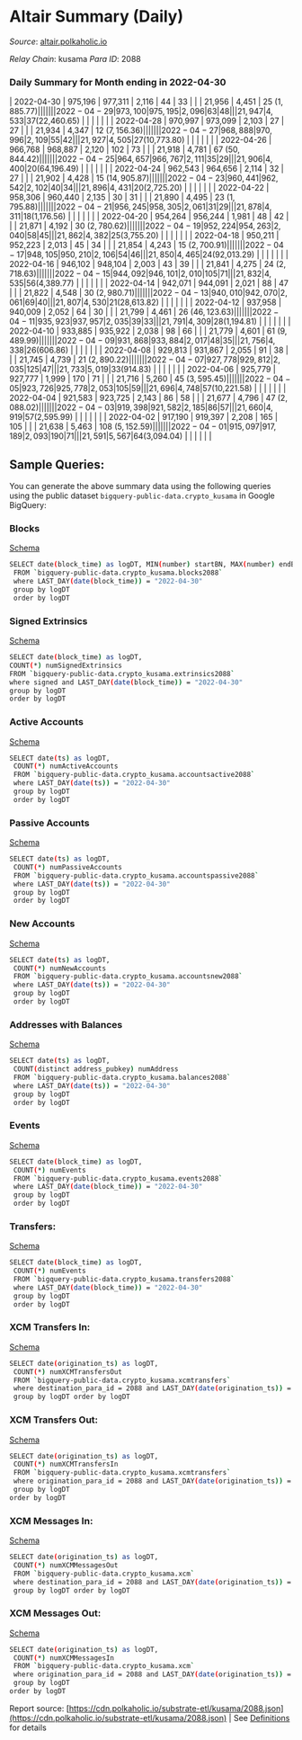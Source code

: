 # Altair Summary (Daily)

_Source_: [altair.polkaholic.io](https://altair.polkaholic.io)

*Relay Chain*: kusama
*Para ID*: 2088



### Daily Summary for Month ending in 2022-04-30


| 2022-04-30 | 975,196 | 977,311 | 2,116 | 44 | 33 |  |  | 21,956 | 4,451 | 25 ($1,885.77) |   |   |  |  |  |
| 2022-04-29 | 973,100 | 975,195 | 2,096 | 63 | 48 |  |  | 21,947 | 4,533 | 37 ($22,460.65) |   |   |  |  |  |
| 2022-04-28 | 970,997 | 973,099 | 2,103 | 27 | 27 |  |  | 21,934 | 4,347 | 12 ($7,156.36) |   |   |  |  |  |
| 2022-04-27 | 968,888 | 970,996 | 2,109 | 55 | 42 |  |  | 21,927 | 4,505 | 27 ($10,773.80) |   |   |  |  |  |
| 2022-04-26 | 966,768 | 968,887 | 2,120 | 102 | 73 |  |  | 21,918 | 4,781 | 67 ($50,844.42) |   |   |  |  |  |
| 2022-04-25 | 964,657 | 966,767 | 2,111 | 35 | 29 |  |  | 21,906 | 4,400 | 20 ($64,196.49) |   |   |  |  |  |
| 2022-04-24 | 962,543 | 964,656 | 2,114 | 32 | 27 |  |  | 21,902 | 4,428 | 15 ($14,905.87) |   |   |  |  |  |
| 2022-04-23 | 960,441 | 962,542 | 2,102 | 40 | 34 |  |  | 21,896 | 4,431 | 20 ($2,725.20) |   |   |  |  |  |
| 2022-04-22 | 958,306 | 960,440 | 2,135 | 30 | 31 |  |  | 21,890 | 4,495 | 23 ($1,795.88) |   |   |  |  |  |
| 2022-04-21 | 956,245 | 958,305 | 2,061 | 31 | 29 |  |  | 21,878 | 4,311 | 18 ($1,176.56) |   |   |  |  |  |
| 2022-04-20 | 954,264 | 956,244 | 1,981 | 48 | 42 |  |  | 21,871 | 4,192 | 30 ($2,780.62) |   |   |  |  |  |
| 2022-04-19 | 952,224 | 954,263 | 2,040 | 58 | 45 |  |  | 21,862 | 4,382 | 25 ($3,755.20) |   |   |  |  |  |
| 2022-04-18 | 950,211 | 952,223 | 2,013 | 45 | 34 |  |  | 21,854 | 4,243 | 15 ($2,700.91) |   |   |  |  |  |
| 2022-04-17 | 948,105 | 950,210 | 2,106 | 54 | 46 |  |  | 21,850 | 4,465 | 24 ($92,013.29) |   |   |  |  |  |
| 2022-04-16 | 946,102 | 948,104 | 2,003 | 43 | 39 |  |  | 21,841 | 4,275 | 24 ($2,718.63) |   |   |  |  |  |
| 2022-04-15 | 944,092 | 946,101 | 2,010 | 105 | 71 |  |  | 21,832 | 4,535 | 56 ($4,389.77) |   |   |  |  |  |
| 2022-04-14 | 942,071 | 944,091 | 2,021 | 88 | 47 |  |  | 21,822 | 4,548 | 30 ($2,980.71) |   |   |  |  |  |
| 2022-04-13 | 940,010 | 942,070 | 2,061 | 69 | 40 |  |  | 21,807 | 4,530 | 21 ($28,613.82) |   |   |  |  |  |
| 2022-04-12 | 937,958 | 940,009 | 2,052 | 64 | 30 |  |  | 21,799 | 4,461 | 26 ($46,123.63) |   |   |  |  |  |
| 2022-04-11 | 935,923 | 937,957 | 2,035 | 39 | 33 |  |  | 21,791 | 4,309 | 28 ($1,194.81) |   |   |  |  |  |
| 2022-04-10 | 933,885 | 935,922 | 2,038 | 98 | 66 |  |  | 21,779 | 4,601 | 61 ($9,489.99) |   |   |  |  |  |
| 2022-04-09 | 931,868 | 933,884 | 2,017 | 48 | 35 |  |  | 21,756 | 4,338 | 26 ($606.86) |   |   |  |  |  |
| 2022-04-08 | 929,813 | 931,867 | 2,055 | 91 | 38 |  |  | 21,745 | 4,739 | 21 ($2,890.22) |   |   |  |  |  |
| 2022-04-07 | 927,778 | 929,812 | 2,035 | 125 | 47 |  |  | 21,733 | 5,019 | 33 ($914.83) |   |   |  |  |  |
| 2022-04-06 | 925,779 | 927,777 | 1,999 | 170 | 71 |  |  | 21,716 | 5,260 | 45 ($3,595.45) |   |   |  |  |  |
| 2022-04-05 | 923,726 | 925,778 | 2,053 | 105 | 59 |  |  | 21,696 | 4,748 | 57 ($10,221.58) |   |   |  |  |  |
| 2022-04-04 | 921,583 | 923,725 | 2,143 | 86 | 58 |  |  | 21,677 | 4,796 | 47 ($2,088.02) |   |   |  |  |  |
| 2022-04-03 | 919,398 | 921,582 | 2,185 | 86 | 57 |  |  | 21,660 | 4,919 | 57 ($2,595.99) |   |   |  |  |  |
| 2022-04-02 | 917,190 | 919,397 | 2,208 | 165 | 105 |  |  | 21,638 | 5,463 | 108 ($5,152.59) |   |   |  |  |  |
| 2022-04-01 | 915,097 | 917,189 | 2,093 | 190 | 71 |  |  | 21,591 | 5,567 | 64 ($3,094.04) |   |   |  |  |  |

## Sample Queries:
You can generate the above summary data using the following queries using the public dataset `bigquery-public-data.crypto_kusama` in Google BigQuery:


### Blocks 

[Schema](https://github.com/colorfulnotion/substrate-etl/blob/main/schema/blocks.json)

```bash
SELECT date(block_time) as logDT, MIN(number) startBN, MAX(number) endBN, COUNT(*) numBlocks 
 FROM `bigquery-public-data.crypto_kusama.blocks2088`  
 where LAST_DAY(date(block_time)) = "2022-04-30" 
 group by logDT 
 order by logDT
```

### Signed Extrinsics 

[Schema](https://github.com/colorfulnotion/substrate-etl/blob/main/schema/extrinsics.json)

```bash
SELECT date(block_time) as logDT, 
COUNT(*) numSignedExtrinsics 
FROM `bigquery-public-data.crypto_kusama.extrinsics2088`  
where signed and LAST_DAY(date(block_time)) = "2022-04-30" 
group by logDT 
order by logDT
```

### Active Accounts 

[Schema](https://github.com/colorfulnotion/substrate-etl/blob/main/schema/accountsactive.json)

```bash
SELECT date(ts) as logDT, 
 COUNT(*) numActiveAccounts 
 FROM `bigquery-public-data.crypto_kusama.accountsactive2088` 
 where LAST_DAY(date(ts)) = "2022-04-30" 
 group by logDT 
 order by logDT
```

### Passive Accounts 

[Schema](https://github.com/colorfulnotion/substrate-etl/blob/main/schema/accountspassive.json)

```bash
SELECT date(ts) as logDT, 
 COUNT(*) numPassiveAccounts 
 FROM `bigquery-public-data.crypto_kusama.accountspassive2088` 
 where LAST_DAY(date(ts)) = "2022-04-30" 
 group by logDT 
 order by logDT
```

### New Accounts 

[Schema](https://github.com/colorfulnotion/substrate-etl/blob/main/schema/accountsnew.json)

```bash
SELECT date(ts) as logDT, 
 COUNT(*) numNewAccounts 
 FROM `bigquery-public-data.crypto_kusama.accountsnew2088` 
 where LAST_DAY(date(ts)) = "2022-04-30" 
 group by logDT
 order by logDT
```

### Addresses with Balances 

[Schema](https://github.com/colorfulnotion/substrate-etl/blob/main/schema/balances.json)

```bash
SELECT date(ts) as logDT,
 COUNT(distinct address_pubkey) numAddress 
 FROM `bigquery-public-data.crypto_kusama.balances2088` 
 where LAST_DAY(date(ts)) = "2022-04-30" 
 group by logDT 
 order by logDT
```

### Events 

[Schema](https://github.com/colorfulnotion/substrate-etl/blob/main/schema/events.json)

```bash
SELECT date(block_time) as logDT, 
 COUNT(*) numEvents 
 FROM `bigquery-public-data.crypto_kusama.events2088` 
 where LAST_DAY(date(block_time)) = "2022-04-30" 
 group by logDT 
 order by logDT
```

### Transfers:

[Schema](https://github.com/colorfulnotion/substrate-etl/blob/main/schema/transfers.json)

```bash
SELECT date(block_time) as logDT, 
 COUNT(*) numEvents 
 FROM `bigquery-public-data.crypto_kusama.transfers2088` 
 where LAST_DAY(date(block_time)) = "2022-04-30" 
 group by logDT 
 order by logDT
```

### XCM Transfers In: 

[Schema](https://github.com/colorfulnotion/substrate-etl/blob/main/schema/xcmtransfers.json)

```bash
SELECT date(origination_ts) as logDT, 
 COUNT(*) numXCMTransfersOut 
 FROM `bigquery-public-data.crypto_kusama.xcmtransfers` 
 where destination_para_id = 2088 and LAST_DAY(date(origination_ts)) = "2022-04-30" 
 group by logDT order by logDT
```

### XCM Transfers Out: 

[Schema](https://github.com/colorfulnotion/substrate-etl/blob/main/schema/xcmtransfers.json)

```bash
SELECT date(origination_ts) as logDT, 
 COUNT(*) numXCMTransfersIn 
 FROM `bigquery-public-data.crypto_kusama.xcmtransfers` 
 where origination_para_id = 2088 and LAST_DAY(date(origination_ts)) = "2022-04-30" 
 group by logDT 
order by logDT
```

### XCM Messages In: 

[Schema](https://github.com/colorfulnotion/substrate-etl/blob/main/schema/xcm.json)

```bash
SELECT date(origination_ts) as logDT, 
 COUNT(*) numXCMMessagesOut 
 FROM `bigquery-public-data.crypto_kusama.xcm` 
 where destination_para_id = 2088 and LAST_DAY(date(origination_ts)) = "2022-04-30" 
 group by logDT order by logDT
```

### XCM Messages Out: 

[Schema](https://github.com/colorfulnotion/substrate-etl/blob/main/schema/xcm.json)

```bash
SELECT date(origination_ts) as logDT, 
 COUNT(*) numXCMMessagesIn 
 FROM `bigquery-public-data.crypto_kusama.xcm` 
 where origination_para_id = 2088 and LAST_DAY(date(origination_ts)) = "2022-04-30" 
 group by logDT 
order by logDT
```


Report source: [https://cdn.polkaholic.io/substrate-etl/kusama/2088.json](https://cdn.polkaholic.io/substrate-etl/kusama/2088.json) | See [Definitions](/DEFINITIONS.md) for details
